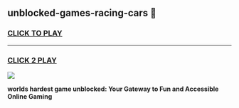 
## unblocked-games-racing-cars 👋
<h3>
<a href="https://premium.freeplayer.one?title=unblocked-games-racing-cars&ref=14F">CLICK TO PLAY</a></h3>
<hr>

<h3>
<a href="https://premium.freeplayer.one?title=unblocked-games-racing-cars&ref=14F">CLICK 2 PLAY</a>
  
</h3>

<a href="https://premium.freeplayer.one?title=unblocked-games-racing-cars&ref=12F/"><img src="https://clearcache.store/games.png"></a>


**worlds hardest game unblocked: Your Gateway to Fun and Accessible Online Gaming**
